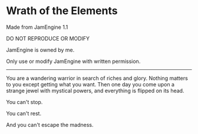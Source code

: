 Wrath of the Elements
==================

Made from JamEngine 1.1

DO NOT REPRODUCE OR MODIFY

JamEngine is owned by me.

Only use or modify JamEngine with written permission.

--------

You are a wandering warrior in search of riches and glory. Nothing matters to you except getting what you want. Then one day you come upon a strange jewel with mystical powers, and everything is flipped on its head.

You can't stop.

You can't rest.

And you can't escape the madness.
